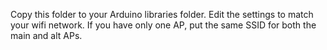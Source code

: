 Copy this folder to your Arduino libraries folder.
Edit the settings to match your wifi network.
If you have only one AP, put the same SSID for both the main and alt APs.
